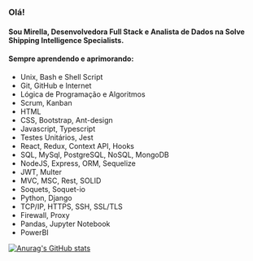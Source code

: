 ### Olá!

#### Sou **Mirella**, Desenvolvedora Full Stack e Analista de Dados na Solve Shipping Intelligence Specialists.

#### Sempre aprendendo e aprimorando:

- Unix, Bash e Shell Script
- Git, GitHub e Internet
- Lógica de Programação e Algoritmos
- Scrum, Kanban
- HTML
- CSS, Bootstrap, Ant-design
- Javascript, Typescript
- Testes Unitários, Jest
- React, Redux, Context API, Hooks
- SQL, MySql, PostgreSQL, NoSQL, MongoDB
- NodeJS, Express, ORM, Sequelize
- JWT, Multer
- MVC, MSC, Rest, SOLID
- Soquets, Soquet-io
- Python, Django
- TCP/IP, HTTPS, SSH, SSL/TLS
- Firewall, Proxy
- Pandas, Jupyter Notebook
- PowerBI

[![Anurag's GitHub stats](https://github-readme-stats.vercel.app/api?username=mirellaalves&show_icons=true&theme=radical)](https://github.com/anuraghazra/github-readme-stats)
